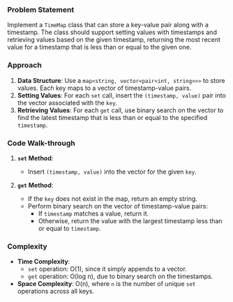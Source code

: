 ### Problem Statement
Implement a `TimeMap` class that can store a key-value pair along with a timestamp. The class should support setting values with timestamps and retrieving values based on the given timestamp, returning the most recent value for a timestamp that is less than or equal to the given one.

### Approach
1. **Data Structure**: Use a `map<string, vector<pair<int, string>>>` to store values. Each key maps to a vector of timestamp-value pairs.
2. **Setting Values**: For each `set` call, insert the `(timestamp, value)` pair into the vector associated with the `key`.
3. **Retrieving Values**: For each `get` call, use binary search on the vector to find the latest timestamp that is less than or equal to the specified `timestamp`.

### Code Walk-through
1. **`set` Method**:
   - Insert `(timestamp, value)` into the vector for the given `key`.
   
2. **`get` Method**:
   - If the `key` does not exist in the map, return an empty string.
   - Perform binary search on the vector of timestamp-value pairs:
     - If `timestamp` matches a value, return it.
     - Otherwise, return the value with the largest timestamp less than or equal to `timestamp`.
   
### Complexity
- **Time Complexity**:
  - `set` operation: O(1), since it simply appends to a vector.
  - `get` operation: O(log n), due to binary search on the timestamps.
- **Space Complexity**: O(n), where `n` is the number of unique `set` operations across all keys.
